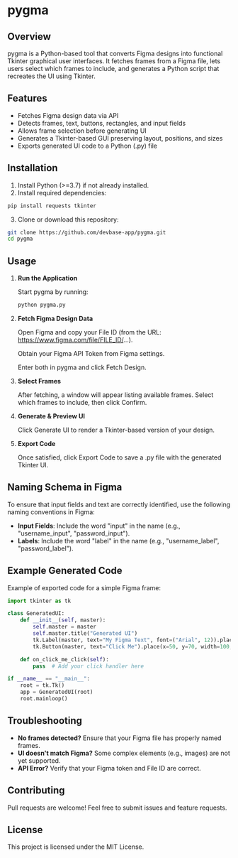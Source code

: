 # pygma

## Overview

pygma is a Python-based tool that converts Figma designs into functional Tkinter graphical user interfaces. It fetches frames from a Figma file, lets users select which frames to include, and generates a Python script that recreates the UI using Tkinter.

## Features

- Fetches Figma design data via API
- Detects frames, text, buttons, rectangles, and input fields
- Allows frame selection before generating UI
- Generates a Tkinter-based GUI preserving layout, positions, and sizes
- Exports generated UI code to a Python (.py) file

## Installation

1. Install Python (>=3.7) if not already installed.
2. Install required dependencies:

```sh
pip install requests tkinter
```

3. Clone or download this repository:

```sh
git clone https://github.com/devbase-app/pygma.git
cd pygma
```

## Usage

1. **Run the Application**

   Start pygma by running:

   ```sh
   python pygma.py
   ```

2. **Fetch Figma Design Data**

   Open Figma and copy your File ID (from the URL: https://www.figma.com/file/FILE_ID/...).

   Obtain your Figma API Token from Figma settings.

   Enter both in pygma and click Fetch Design.

3. **Select Frames**

   After fetching, a window will appear listing available frames. Select which frames to include, then click Confirm.

4. **Generate & Preview UI**

   Click Generate UI to render a Tkinter-based version of your design.

5. **Export Code**

   Once satisfied, click Export Code to save a .py file with the generated Tkinter UI.

## Naming Schema in Figma

To ensure that input fields and text are correctly identified, use the following naming conventions in Figma:

- **Input Fields**: Include the word "input" in the name (e.g., "username_input", "password_input").
- **Labels**: Include the word "label" in the name (e.g., "username_label", "password_label").

## Example Generated Code

Example of exported code for a simple Figma frame:

```python
import tkinter as tk

class GeneratedUI:
    def __init__(self, master):
        self.master = master
        self.master.title("Generated UI")
        tk.Label(master, text="My Figma Text", font=("Arial", 12)).place(x=50, y=30, width=200, height=30)
        tk.Button(master, text="Click Me").place(x=50, y=70, width=100, height=30)

    def on_click_me_click(self):
        pass  # Add your click handler here

if __name__ == "__main__":
    root = tk.Tk()
    app = GeneratedUI(root)
    root.mainloop()
```

## Troubleshooting

- **No frames detected?** Ensure that your Figma file has properly named frames.
- **UI doesn't match Figma?** Some complex elements (e.g., images) are not yet supported.
- **API Error?** Verify that your Figma token and File ID are correct.

## Contributing

Pull requests are welcome! Feel free to submit issues and feature requests.

## License

This project is licensed under the MIT License.
